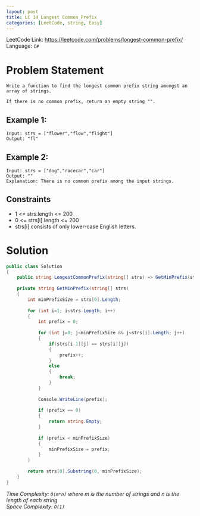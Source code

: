 ```yaml
---
layout: post
title: LC 14 Longest Common Prefix
categories: [LeetCode, string, Easy]
---
```


LeetCode Link: https://leetcode.com/problems/longest-common-prefix/  
Language: `C#`

# Problem Statement #

```
Write a function to find the longest common prefix string amongst an array of strings.

If there is no common prefix, return an empty string "".
```

## Example 1:

```
Input: strs = ["flower","flow","flight"]
Output: "fl"
```

## Example 2:
```
Input: strs = ["dog","racecar","car"]
Output: ""
Explanation: There is no common prefix among the input strings.
```

## Constraints  

* 1 <= strs.length <= 200
* 0 <= strs[i].length <= 200
* strs[i] consists of only lower-case English letters.

# Solution

``` csharp
public class Solution 
{
    public string LongestCommonPrefix(string[] strs) => GetMinPrefix(strs);       
        
    private string GetMinPrefix(string[] strs)
    {
        int minPrefixSize = strs[0].Length;
        
        for (int i=1; i<strs.Length; i++)
        {
            int prefix = 0;
            
            for (int j=0; j<minPrefixSize && j<strs[i].Length; j++) 
            {
                if(strs[i-1][j] == strs[i][j]) 
                {
                    prefix++;
                }
                else
                {
                    break;
                }
            }
            
            Console.WriteLine(prefix);
            
            if (prefix == 0)
            {
                return string.Empty;
            }
            
            if (prefix < minPrefixSize)
            {
                minPrefixSize = prefix;
            }
        }
        
        return strs[0].Substring(0, minPrefixSize);
    }
}
```

_Time Complexity: `O(m*n)` where m is the number of strings and n is the length of each string_  
_Space Complexity: `O(1)`_  
